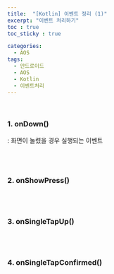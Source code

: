 ```yaml
---
title:  "[Kotlin] 이벤트 정리 (1)"
excerpt: "이벤트 처리하기"
toc : true
toc_sticky : true

categories:
  - AOS
tags: 
  - 안드로이드 
  - AOS
  - Kotlin
  - 이벤트처리
---
```


<br/>


### 1. onDown()

 : 화면이 눌렸을 경우 실행되는 이벤트

<br/><br/>


### 2. onShowPress()


<br/><br/>


### 3. onSingleTapUp()



<br/><br/>

### 4. onSingleTapConfirmed()





<br/><br/>